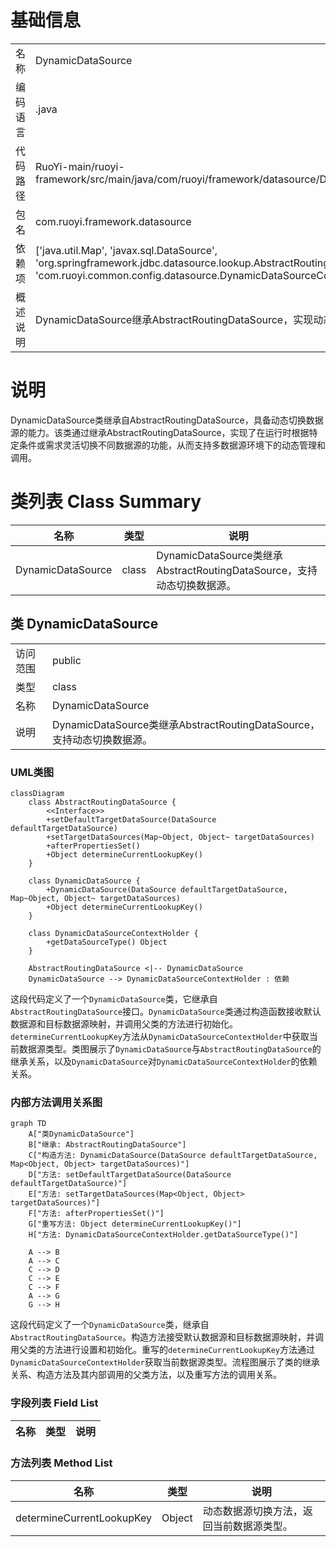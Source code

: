 # 基础信息

|      |      |
|------|------|
| 名称 | DynamicDataSource |
| 编码语言 | .java |
| 代码路径 | RuoYi-main/ruoyi-framework/src/main/java/com/ruoyi/framework/datasource/DynamicDataSource.java |
| 包名 | com.ruoyi.framework.datasource |
| 依赖项 | ['java.util.Map', 'javax.sql.DataSource', 'org.springframework.jdbc.datasource.lookup.AbstractRoutingDataSource', 'com.ruoyi.common.config.datasource.DynamicDataSourceContextHolder'] |
| 概述说明 | DynamicDataSource继承AbstractRoutingDataSource，实现动态数据源切换。 |

# 说明

DynamicDataSource类继承自AbstractRoutingDataSource，具备动态切换数据源的能力。该类通过继承AbstractRoutingDataSource，实现了在运行时根据特定条件或需求灵活切换不同数据源的功能，从而支持多数据源环境下的动态管理和调用。

# 类列表 Class Summary

| 名称   | 类型  | 说明 |
|-------|------|-------------|
| DynamicDataSource | class | DynamicDataSource类继承AbstractRoutingDataSource，支持动态切换数据源。 |



## 类 DynamicDataSource

|      |      |
|------|------|
| 访问范围 | public |
| 类型 | class |
| 名称 | DynamicDataSource |
| 说明 | DynamicDataSource类继承AbstractRoutingDataSource，支持动态切换数据源。 |


### UML类图

```mermaid
classDiagram
    class AbstractRoutingDataSource {
        <<Interface>>
        +setDefaultTargetDataSource(DataSource defaultTargetDataSource)
        +setTargetDataSources(Map~Object, Object~ targetDataSources)
        +afterPropertiesSet()
        +Object determineCurrentLookupKey()
    }

    class DynamicDataSource {
        +DynamicDataSource(DataSource defaultTargetDataSource, Map~Object, Object~ targetDataSources)
        +Object determineCurrentLookupKey()
    }

    class DynamicDataSourceContextHolder {
        +getDataSourceType() Object
    }

    AbstractRoutingDataSource <|-- DynamicDataSource
    DynamicDataSource --> DynamicDataSourceContextHolder : 依赖
```

这段代码定义了一个`DynamicDataSource`类，它继承自`AbstractRoutingDataSource`接口。`DynamicDataSource`类通过构造函数接收默认数据源和目标数据源映射，并调用父类的方法进行初始化。`determineCurrentLookupKey`方法从`DynamicDataSourceContextHolder`中获取当前数据源类型。类图展示了`DynamicDataSource`与`AbstractRoutingDataSource`的继承关系，以及`DynamicDataSource`对`DynamicDataSourceContextHolder`的依赖关系。


### 内部方法调用关系图

```mermaid
graph TD
    A["类DynamicDataSource"]
    B["继承: AbstractRoutingDataSource"]
    C["构造方法: DynamicDataSource(DataSource defaultTargetDataSource, Map<Object, Object> targetDataSources)"]
    D["方法: setDefaultTargetDataSource(DataSource defaultTargetDataSource)"]
    E["方法: setTargetDataSources(Map<Object, Object> targetDataSources)"]
    F["方法: afterPropertiesSet()"]
    G["重写方法: Object determineCurrentLookupKey()"]
    H["方法: DynamicDataSourceContextHolder.getDataSourceType()"]

    A --> B
    A --> C
    C --> D
    C --> E
    C --> F
    A --> G
    G --> H
```

这段代码定义了一个`DynamicDataSource`类，继承自`AbstractRoutingDataSource`。构造方法接受默认数据源和目标数据源映射，并调用父类的方法进行设置和初始化。重写的`determineCurrentLookupKey`方法通过`DynamicDataSourceContextHolder`获取当前数据源类型。流程图展示了类的继承关系、构造方法及其内部调用的父类方法，以及重写方法的调用关系。

### 字段列表 Field List

| 名称  | 类型  | 说明 |
|-------|-------|------|

### 方法列表 Method List

| 名称  | 类型  | 说明 |
|-------|-------|------|
| determineCurrentLookupKey | Object | 动态数据源切换方法，返回当前数据源类型。 |





